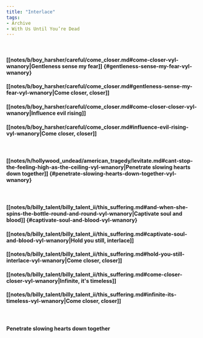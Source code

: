 ```yaml
---
title: "Interlace"
tags:
- Archive
- With Us Until You’re Dead
---
```

&nbsp;
#### [[notes/b/boy_harsher/careful/come_closer.md#come-closer-vyl-wnanory|Gentleness sense my fear]] {#gentleness-sense-my-fear-vyl-wnanory}
#### [[notes/b/boy_harsher/careful/come_closer.md#gentleness-sense-my-fear-vyl-wnanory|Come closer, closer]]
#### [[notes/b/boy_harsher/careful/come_closer.md#come-closer-closer-vyl-wnanory|Influence evil rising]]
#### [[notes/b/boy_harsher/careful/come_closer.md#influence-evil-rising-vyl-wnanory|Come closer, closer]]
&nbsp;
#### [[notes/h/hollywood_undead/american_tragedy/levitate.md#cant-stop-the-feeling-high-as-the-ceiling-vyl-wnanory|Penetrate slowing hearts down together]] {#penetrate-slowing-hearts-down-together-vyl-wnanory}
&nbsp;
#### [[notes/b/billy_talent/billy_talent_ii/this_suffering.md#and-when-she-spins-the-bottle-round-and-round-vyl-wnanory|Captivate soul and blood]] {#captivate-soul-and-blood-vyl-wnanory}
#### [[notes/b/billy_talent/billy_talent_ii/this_suffering.md#captivate-soul-and-blood-vyl-wnanory|Hold you still, interlace]]
#### [[notes/b/billy_talent/billy_talent_ii/this_suffering.md#hold-you-still-interlace-vyl-wnanory|Come closer, closer]]
#### [[notes/b/billy_talent/billy_talent_ii/this_suffering.md#come-closer-closer-vyl-wnanory|Infinite, it's timeless]]
#### [[notes/b/billy_talent/billy_talent_ii/this_suffering.md#infinite-its-timeless-vyl-wnanory|Come closer, closer]]
&nbsp;
#### Penetrate slowing hearts down together
